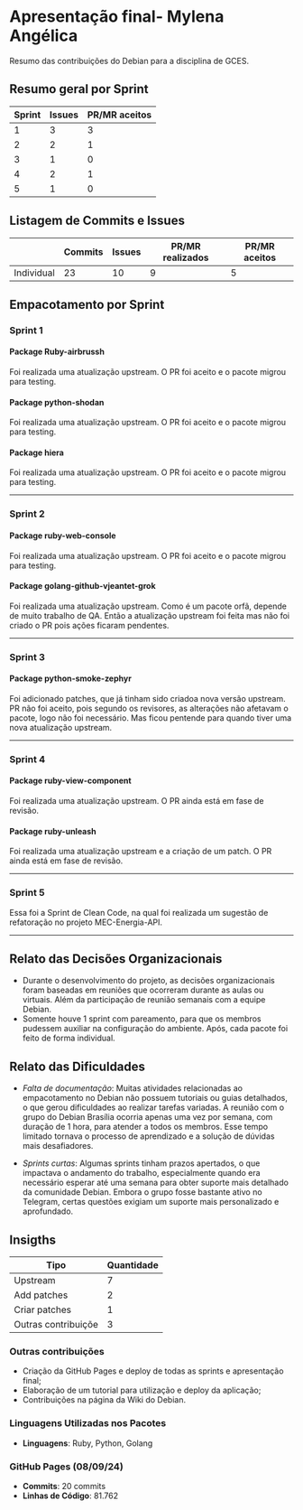 # Apresentação final- Mylena Angélica
Resumo das contribuições do Debian para a disciplina de GCES.

## **Resumo geral por Sprint**
|Sprint|Issues|PR/MR aceitos|
|------|------|-------------|
|1     |3     |3            |
|2     |2     |1            |
|3     |1     |0            |
|4     |2     |1            |
|5     |1     |0            |

## **Listagem de Commits e Issues**

|          |Commits|Issues|PR/MR realizados|PR/MR aceitos|
|----------|-------|------|----------------|-------------|
|Individual|23     |10    | 9              | 5           |

## Empacotamento por Sprint
### Sprint 1
#### Package Ruby-airbrussh
  Foi realizada uma atualização upstream. O PR foi aceito e o pacote migrou para testing.
#### Package python-shodan
Foi realizada uma atualização upstream. O PR foi aceito e o pacote migrou para testing.
#### Package hiera
Foi realizada uma atualização upstream. O PR foi aceito e o pacote migrou para testing.

--- 

### Sprint 2
#### Package ruby-web-console
Foi realizada uma atualização upstream. O PR foi aceito e o pacote migrou para testing.
#### Package golang-github-vjeantet-grok
Foi realizada uma atualização upstream. Como é um pacote orfã, depende de muito trabalho de QA. Então a atualização upstream foi feita mas não foi criado o PR pois ações ficaram pendentes.

--- 

### Sprint 3
#### Package python-smoke-zephyr
Foi adicionado patches, que já tinham sido criadoa nova versão upstream. PR não foi aceito, pois segundo os revisores, as alterações não afetavam o pacote, logo não foi necessário. Mas ficou pentende para quando tiver uma nova atualização upstream.

--- 

### Sprint 4
#### Package ruby-view-component
Foi realizada uma atualização upstream. O PR ainda está em fase de revisão.
#### Package ruby-unleash
Foi realizada uma atualização upstream e a criação de um patch. O PR ainda está em fase de revisão.

--- 

### Sprint 5
Essa foi a Sprint de Clean Code, na qual foi realizada um sugestão de refatoração no projeto MEC-Energia-API.

--- 
## Relato das Decisões Organizacionais
- Durante o desenvolvimento do projeto, as decisões organizacionais foram baseadas em reuniões que ocorreram durante as aulas ou virtuais. Além da participação de reunião semanais com a equipe Debian.
- Somente houve 1 sprint com pareamento, para que os membros pudessem auxiliar na configuração do ambiente. Após, cada pacote foi feito de forma individual.

## Relato das Dificuldades
- *Falta de documentação*: Muitas atividades relacionadas ao empacotamento no Debian não possuem tutoriais ou guias detalhados, o que gerou dificuldades ao realizar tarefas variadas. A reunião com o grupo do Debian Brasília ocorria apenas uma vez por semana, com duração de 1 hora, para atender a todos os membros. Esse tempo limitado tornava o processo de aprendizado e a solução de dúvidas mais desafiadores.

- *Sprints curtas*: Algumas sprints tinham prazos apertados, o que impactava o andamento do trabalho, especialmente quando era necessário esperar até uma semana para obter suporte mais detalhado da comunidade Debian. Embora o grupo fosse bastante ativo no Telegram, certas questões exigiam um suporte mais personalizado e aprofundado.


## Insigths
|Tipo                |Quantidade|
|--------------------|----------|
|Upstream            |       7  |
|Add patches         |       2  |
|Criar patches       |       1  |
|Outras contribuiçõe |    3     |

### Outras contribuições
- Criação da GitHub Pages e deploy de todas as sprints e apresentação final;
- Elaboração de um tutorial para utilização e deploy da aplicação;
- Contribuições na página da Wiki do Debian.

### Linguagens Utilizadas nos Pacotes
- **Linguagens**: Ruby, Python, Golang

### GitHub Pages (08/09/24)
- **Commits**: 20 commits
- **Linhas de Código**: 81.762

